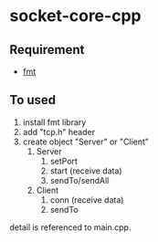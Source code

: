 # socket-core-cpp

## Requirement

* [fmt](https://github.com/fmtlib/fmt)

## To used

1. install fmt library
2. add "tcp.h" header
3. create object "Server" or "Client"
    1. Server
        1. setPort
        2. start (receive data)
        3. sendTo/sendAll
    2. Client
        1. conn (receive data)
        2. sendTo

detail is referenced to main.cpp.